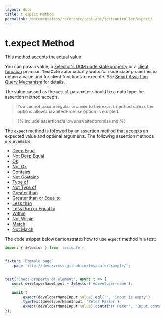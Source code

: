 ```yaml
---
layout: docs
title: t.expect Method
permalink: /documentation/reference/test-api/testcontroller/expect/
---
```

# t.expect Method

This method accepts the actual value.

You can pass a value, a [Selector's DOM node state property](../../../../guides/basic-guides/select-page-elements.md#define-assertion-actual-value)
or a [client function](../../../../guides/basic-guides/obtain-data-from-the-client.md) promise.
TestCafe automatically waits for node state properties to obtain a value and for client functions to execute. See [Smart Assertion Query Mechanism](../../../../guides/basic-guides/assert.md#smart-assertion-query-mechanism) for details.

The value passed as the `actual` parameter should be a data type the assertion method accepts.

> You cannot pass a regular promise to the `expect` method unless the options.allowUnawaitedPromise option is enabled.

> {% include assertions/allowunawaitedpromise.md %}

The `expect` method is followed by an assertion method that accepts an expected value
and optional arguments.
The following assertion methods are available:

* [Deep Equal](eql.md)
* [Not Deep Equal](noteql.md)
* [Ok](ok.md)
* [Not Ok](notok.md)
* [Contains](contains.md)
* [Not Contains](notcontains.md)
* [Type of](typeof.md)
* [Not Type of](nottypeof.md)
* [Greater than](gt.md)
* [Greater than or Equal to](gte.md)
* [Less than](lt.md)
* [Less than or Equal to](lte.md)
* [Within](within.md)
* [Not Within](notwithin.md)
* [Match](match.md)
* [Not Match](notmatch.md)

The code snippet below demonstrates how to use `expect` method in a test:

```js
import { Selector } from 'testcafe';


fixture `Example page`
   .page `http://devexpress.github.io/testcafe/example/`;


test('Check property of element', async t => {
   const developerNameInput = Selector('#developer-name');

   await t
       .expect(developerNameInput.value).eql('', 'input is empty')
       .typeText(developerNameInput, 'Peter Parker')
       .expect(developerNameInput.value).contains('Peter', 'input contains text "Peter"');
});
```
